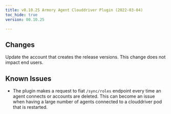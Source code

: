 ```yaml
---
title: v0.10.25 Armory Agent Clouddriver Plugin (2022-03-04)
toc_hide: true
version: 00.10.25

---
```


## Changes

Update the account that creates the release versions. This change does not impact end users.

## Known Issues

* The plugin makes a request to fiat `/sync/roles` endpoint every time an agent connects or accounts are deleted. This can become an issue when having a large number of agents connected to a clouddriver pod that is restarted.
